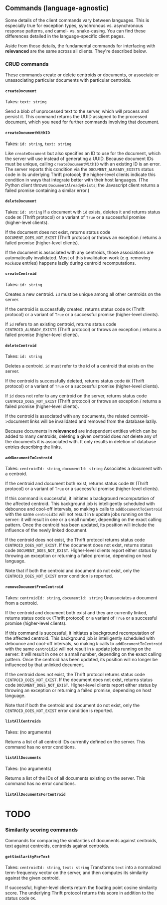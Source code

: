 ## Commands (language-agnostic)

Some details of the client commands vary between languages.  This is especially true for exception types, synchronous vs. asynchronous response patterns, and camel- vs. snake-casing.  You can find these differences detailed in the language-specific client pages.

Aside from those details, the fundamental commands for interfacing with **relevanced** are the same across all clients.  They're described below.

### CRUD commands
These commands create or delete centroids or documents, or associate or unassociating particular documents with particular centroids.

#### `createDocument`
Takes: `text: string` 

Send a blob of unprocessed text to the server, which will process and persist it.  This command returns the UUID assigned to the processed document, which you need for further commands involving that document.

#### `createDocumentWithID`
Takes: `id: string`, `text: string`

Like `createDocument` but also specifies an ID to use for the document, which the server will use instead of generating a UUID.  Because document IDs must be unique, calling `createDocumentWithID` with an existing ID is an error.  The server reports this condition via the `DOCUMENT_ALREADY_EXISTS` status code in its underlying Thrift protocol; the higher-level clients indicate this condition in ways that integrate better with their host languages.  (The Python client throws `DocumentAlreadyExists`; the Javascript client returns a failed promise containing a similar error.)

#### `deleteDocument`
Takes: `id: string`
If a document with `id` exists, deletes it and returns status code `OK` (Thrift protocol) or a variant of `True` or a successful promise (higher-level clients).

If the document does not exist, returns status code `DOCUMENT_DOES_NOT_EXIST` (Thrift protocol) or throws an exception / returns a failed promise (higher-level clients).

If the document is associated with any centroids, those associations are automatically invalidated.  Most of this invalidation work (e.g. removing `RocksDB` entries) happens lazily during centroid recomputations.


#### `createCentroid`
Takes: `id: string`

Creates a new centroid.  `id` must be unique among all other centroids on the server.

If the centroid is successfully created, returns status code `OK` (Thrift protocol) or a variant of `True` or a successful promise (higher-level clients).

If `id` refers to an existing centroid, returns status code `CENTROID_ALREADY_EXISTS` (Thrift protocol) or throws an exception / returns a failed promise (higher-level clients).


#### `deleteCentroid`
Takes: `id: string`

Deletes a centroid.  `id` must refer to the id of a centroid that exists on the server.

If the centroid is successfully deleted, returns status code `OK` (Thrift protocol) or a variant of `True` or a successful promise (higher-level clients).

If `id` does not refer to any centroid on the server, returns status code `CENTROID_DOES_NOT_EXIST` (Thrift protocol) or throws an exception / returns a failed promise (higher-level clients).

If the centroid is associated with any documents, the related centroid->document links will be invalidated and removed from the database lazily.

Because documents in **relevanced** are independent entities which can be added to many centroids, deleting a given centroid does *not* delete any of the documents it is associated with.  It only results in deletion of database entries describing the links.

#### `addDocumentToCentroid`
Takes: `centroidId: string`, `documentId: string`
Associates a document with a centroid.

If the centroid and document both exist, returns status code `OK` (Thrift protocol) or a variant of `True` or a successful promise (higher-level clients).

If this command is successful, it initiates a background recomputation of the affected centroid.  This background job is intelligently scheduled with debounce and cool-off intervals, so making `N` calls to `addDocumentToCentroid` with the same `centroidId` will not result in `N` update jobs running on the server: it will result in one or a small number, depending on the exact calling pattern.  Once the centroid has been updated, its position will include the influence of the newly linked document.

If the centroid does not exist, the Thrift protocol returns status code `CENTROID_DOES_NOT_EXIST`.  If the document does not exist, returns status code `DOCUMENT_DOES_NOT_EXIST`.  Higher-level clients report either status by throwing an exception or returning a failed promise, depending on host language.

Note that if both the centroid and document do not exist, only the `CENTROID_DOES_NOT_EXIST` error condition is reported.

#### `removeDocumentFromCentroid`
Takes: `centroidId: string`, `documentId: string`
Unassociates a document from a centroid.

If the centroid and document both exist and they are currently linked, returns status code `OK` (Thrift protocol) or a variant of `True` or a successful promise (higher-level clients).

If this command is successful, it initiates a background recomputation of the affected centroid.  This background job is intelligently scheduled with debounce and cool-off intervals, so making `N` calls to `addDocumentToCentroid` with the same `centroidId` will not result in `N` update jobs running on the server: it will result in one or a small number, depending on the exact calling pattern.  Once the centroid has been updated, its position will no longer be influenced by that unlinked document.

If the centroid does not exist, the Thrift protocol returns status code `CENTROID_DOES_NOT_EXIST`.  If the document does not exist, returns status code `DOCUMENT_DOES_NOT_EXIST`.  Higher-level clients report either status by throwing an exception or returning a failed promise, depending on host language.

Note that if both the centroid and document do not exist, only the `CENTROID_DOES_NOT_EXIST` error condition is reported.

#### `listAllCentroids`
Takes: (no arguments)

Returns a list of all centroid IDs currently defined on the server.
This command has no error conditions.


#### `listAllDocuments`
Takes: (no arguments)

Returns a list of the IDs of all documents existing on the server.
This command has no error conditions.

#### `listAllDocumentsForCentroid`
# TODO


### Similarity scoring commands
Commands for comparing the similarities of documents against centroids, text against centroids, centroids against centroids.

#### `getSimilarityForText`
Takes: `centroidId: string`, `text: string`
Transforms `text` into a normalized term-frequency vector on the server, and then computes its similarity against the given centroid.

If successful, higher-level clients return the floating point cosine similarity score.  The underlying Thrift protocol returns this score in addition to the status code `OK`.



